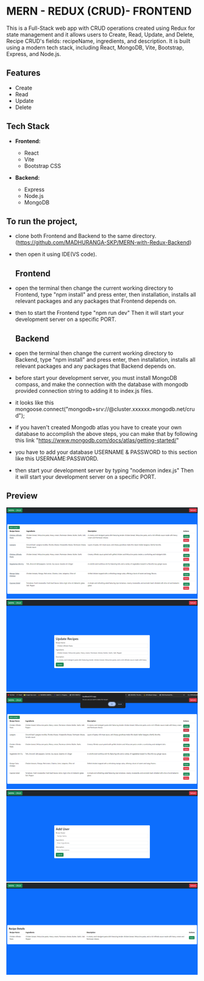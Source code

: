 # MERN - REDUX (CRUD)- FRONTEND

This is a Full-Stack web app with CRUD operations created using Redux for state management and it allows users to Create, Read, Update, and Delete, Recipe CRUD's fields: recipeName, ingredients, and description. It is built using a modern tech stack, including React, MongoDB, Vite, Bootstrap, Express, and Node.js.

## Features

- Create
- Read
- Update
- Delete
 
## Tech Stack

- **Frontend:**
  - React
  - Vite
  - Bootstrap CSS
  
- **Backend:**
  - Express
  - Node.js
  - MongoDB
 
## To run the project,
  - clone both Frontend and Backend to the same directory.(https://github.com/MADHURANGA-SKP/MERN-with-Redux-Backend)
  - then open it using IDE(VS code).
    
    ## Frontend
  - open the terminal then change the current working directory to Frontend, type "npm install" and press enter, then installation, installs all relevant packages and any packages that Frontend depends on.
  - then to start the Frontend type "npm run dev" Then it will start your development server on a specific PORT.
    
    ## Backend
  - open the terminal then change the current working directory to Backend, type "npm install" and press enter, then installation, installs all relevant packages and any packages that Backend depends on.
  - before start your development server, you must install MongoDB compass, and make the connection with the database with mongodb provided connection string to adding it to index.js files.
  - it looks like this mongoose.connect("mongodb+srv://<your-credentials>@cluster.xxxxxx.mongodb.net/crud");
  - if you haven't created Mongodb atlas you have to create your own database to accomplish the above steps, you can make that by following this link "https://www.mongodb.com/docs/atlas/getting-started/"
  - you have to add your database USERNAME & PASSWORD to this section <your-credentials> like this USERNAME:PASSWORD.
  - then start your development server by typing "nodemon index.js" Then it will start your development server on a specific PORT.

## Preview
![Sample Image](./ss-01.png)
![Sample Image](./ss-02.png)
![Sample Image](./ss-03.png)
![Sample Image](./ss-04.png)
![Sample Image](./ss-05.png)
